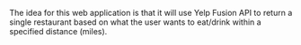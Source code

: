 The idea for this web application is that it will use Yelp Fusion API to return a single restaurant based on what the user wants to eat/drink within a specified distance (miles).

